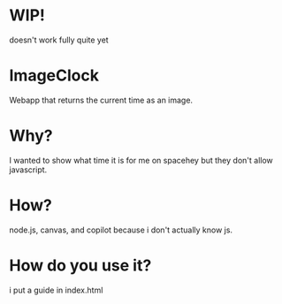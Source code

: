 # WIP!
doesn't work fully quite yet

# ImageClock
Webapp that returns the current time as an image.

# Why?
I wanted to show what time it is for me on spacehey but they don't allow javascript.

# How?
node.js, canvas, and copilot because i don't actually know js.

# How do you use it?
i put a guide in index.html
